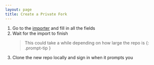 ```yaml
---
layout: page
title: Create a Private Fork
---
```


1. Go to the [importer](https://github.com/new/import) and fill in all the fields
2. Wait for the import to finish
    >This could take a while depending on how large the repo is
    {: .prompt-tip }
3. Clone the new repo locally and sign in when it prompts you
